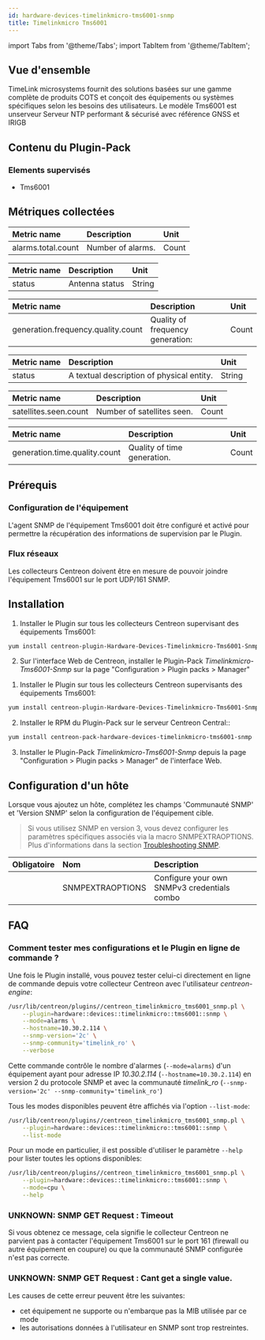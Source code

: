```yaml
---
id: hardware-devices-timelinkmicro-tms6001-snmp
title: Timelinkmicro Tms6001
---
```

import Tabs from '@theme/Tabs';
import TabItem from '@theme/TabItem';


## Vue d'ensemble

TimeLink microsystems fournit des solutions basées sur une gamme complète de produits COTS et conçoit des équipements ou 
systèmes spécifiques selon les besoins des utilisateurs. Le modèle Tms6001 est unserveur Serveur NTP performant & sécurisé 
avec référence GNSS et IRIGB

## Contenu du Plugin-Pack

### Elements supervisés

* Tms6001                  

## Métriques collectées

<Tabs groupId="sync">
<TabItem value="Alarms" label="Alarms">

| Metric name             | Description        | Unit  |
| :---------------------- | :----------------- | :---- |
| alarms.total.count      | Number of alarms.  | Count |

</TabItem>
<TabItem value="Antenna" label="Antenna">

| Metric name | Description    | Unit   |
|:------------|:---------------|:-------|
| status      | Antenna status | String |

</TabItem>
<TabItem value="Frequency" label="Frequency">

| Metric name                              | Description                       | Unit   | 
| :--------------------------------------- | :-------------------------------- |:------ |
| generation.frequency.quality.count       | Quality of frequency generation:  | Count  |

</TabItem>
<TabItem value="Gnss" label="Gnss">

| Metric name | Description                               | Unit   |
|:------------|:------------------------------------------|:-------|
| status      | A textual description of physical entity. | String |

</TabItem>
<TabItem value="Satellites" label="Satellites">

| Metric name                   | Description                | Unit  |
| :---------------------------- | :------------------------- | :---- |
| satellites.seen.count         | Number of satellites seen. | Count |

</TabItem>
<TabItem value="Time" label="Time">

| Metric name                   | Description                 | Unit  |
| :---------------------------- | :-------------------------- | :---- |
| generation.time.quality.count | Quality of time generation. | Count |

</TabItem>
</Tabs>

## Prérequis

### Configuration de l'équipement

L'agent SNMP de l'équipement Tms6001 doit être configuré et activé pour permettre la récupération des informations
de supervision par le Plugin.

### Flux réseaux

Les collecteurs Centreon doivent être en mesure de pouvoir joindre l'équipement Tms6001 sur le port UDP/161 SNMP.

## Installation

<Tabs groupId="sync">
<TabItem value="Online License" label="Online License">

1. Installer le Plugin sur tous les collecteurs Centreon supervisant des équipements Tms6001:

```bash
yum install centreon-plugin-Hardware-Devices-Timelinkmicro-Tms6001-Snmp
```

2. Sur l'interface Web de Centreon, installer le Plugin-Pack *Timelinkmicro-Tms6001-Snmp* sur la page "Configuration > Plugin packs > Manager"

</TabItem>
<TabItem value="Offline License" label="Offline License">

1. Installer le Plugin sur tous les collecteurs Centreon supervisants des équipements Tms6001:

```bash
yum install centreon-plugin-Hardware-Devices-Timelinkmicro-Tms6001-Snmp
```

2. Installer le RPM du Plugin-Pack sur le serveur Centreon Central::

```bash
yum install centreon-pack-hardware-devices-timelinkmicro-tms6001-snmp
```

3. Installer le Plugin-Pack *Timelinkmicro-Tms6001-Snmp* depuis la page "Configuration > Plugin packs > Manager" de l'interface Web. 

</TabItem>
</Tabs>

## Configuration d'un hôte

Lorsque vous ajoutez un hôte, complétez les champs 'Communauté SNMP' et 'Version SNMP' selon la configuration de l'équipement cible. 

> Si vous utilisez SNMP en version 3, vous devez configurer les paramètres spécifiques associés via la macro SNMPEXTRAOPTIONS. 
> Plus d'informations dans la section [Troubleshooting SNMP](../getting-started/how-to-guides/troubleshooting-plugins.md#SNMPv3-options-mapping).

| Obligatoire | Nom              | Description                                    |
| :---------- | :--------------- | :--------------------------------------------- |
|             | SNMPEXTRAOPTIONS | Configure your own SNMPv3 credentials combo    |

## FAQ

### Comment tester mes configurations et le Plugin en ligne de commande ? 

Une fois le Plugin installé, vous pouvez tester celui-ci directement en ligne de commande depuis votre collecteur Centreon avec l'utilisateur *centreon-engine*:

```bash
/usr/lib/centreon/plugins//centreon_timelinkmicro_tms6001_snmp.pl \
	--plugin=hardware::devices::timelinkmicro::tms6001::snmp \
	--mode=alarms \
	--hostname=10.30.2.114 \
	--snmp-version='2c' \
	--snmp-community='timelink_ro' \
  	--verbose 
```

Cette commande contrôle le nombre d'alarmes (```--mode=alarms```) d'un équipement ayant pour adresse IP *10.30.2.114* (```--hostname=10.30.2.114```) en version 2 du protocole SNMP et avec la communauté *timelink_ro* (```--snmp-version='2c' --snmp-community='timelink_ro'```) 

Tous les modes disponibles peuvent être affichés via l'option ```--list-mode```:

```bash
/usr/lib/centreon/plugins//centreon_timelinkmicro_tms6001_snmp.pl \
    --plugin=hardware::devices::timelinkmicro::tms6001::snmp \
    --list-mode
```

Pour un mode en particulier, il est possible d'utiliser le paramètre  ```--help``` pour lister toutes les options disponibles:

```bash
/usr/lib/centreon/plugins//centreon_timelinkmicro_tms6001_snmp.pl \
    --plugin=hardware::devices::timelinkmicro::tms6001::snmp \
    --mode=cpu \
    --help
```

### UNKNOWN: SNMP GET Request : Timeout

Si vous obtenez ce message, cela signifie le collecteur Centreon ne parvient pas à contacter l'équipement Tms6001 sur le port 161 (firewall ou autre équipement en coupure) ou que la communauté SNMP configurée n'est pas correcte.

### UNKNOWN: SNMP GET Request : Cant get a single value.

Les causes de cette erreur peuvent être les suivantes: 
  * cet équipement ne supporte ou n'embarque pas la MIB utilisée par ce mode
  * les autorisations données à l'utilisateur en SNMP sont trop restreintes.
